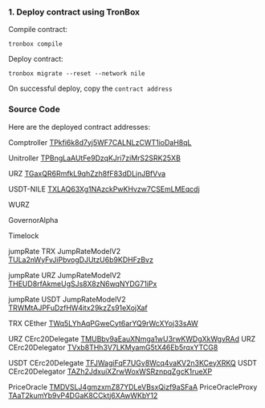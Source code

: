 ### 1. Deploy contract using TronBox

Compile contract:

```
tronbox compile
```

Deploy contract:

```
tronbox migrate --reset --network nile
```

On successful deploy, copy the `contract address`

### Source Code

Here are the deployed contract addresses:

Comptroller [TPkfi6k8d7yj5WF7CALNLzCWT1ioDaH8qL](https://nile.tronscan.org/#/contract/TPkfi6k8d7yj5WF7CALNLzCWT1ioDaH8qL)

Unitroller [TPBngLaAUtFe9DzqKJri7ziMrS2SRK25XB](https://nile.tronscan.org/#/contract/TPBngLaAUtFe9DzqKJri7ziMrS2SRK25XB)

URZ [TGaxQR6RmfkL9qhZzh8fF83dDLjnJBfVva](https://nile.tronscan.org/#/contract/TGaxQR6RmfkL9qhZzh8fF83dDLjnJBfVva)

USDT-NILE [TXLAQ63Xg1NAzckPwKHvzw7CSEmLMEqcdj](https://nile.tronscan.org/#/contract/TXLAQ63Xg1NAzckPwKHvzw7CSEmLMEqcdj)

WURZ []()

GovernorAlpha []()

Timelock []()

jumpRate TRX JumpRateModelV2 [TULa2nWyFvJiPbvogDJUtzU6b9KDHFzBvz](https://nile.tronscan.org/#/contract/TULa2nWyFvJiPbvogDJUtzU6b9KDHFzBvz)

jumpRate URZ JumpRateModelV2 [THEUD8rfAkmeUgSJs8X8zN6wqNYDG71iPx](https://nile.tronscan.org/#/contract/THEUD8rfAkmeUgSJs8X8zN6wqNYDG71iPx)

jumpRate USDT JumpRateModelV2 [TRWMtAJPFuDzfHW4itx29kzZs91eXojXaf](https://nile.tronscan.org/#/contract/TRWMtAJPFuDzfHW4itx29kzZs91eXojXaf)

TRX CEther [TWq5LYhAqPGweCyt6arYQ9rWcXYoj33sAW](https://nile.tronscan.org/#/contract/TWq5LYhAqPGweCyt6arYQ9rWcXYoj33sAW)

URZ CErc20Delegate [TMUBbv9aEauXNmga1wU3rwKWDgXkWgvRAd](https://nile.tronscan.org/#/contract/TMUBbv9aEauXNmga1wU3rwKWDgXkWgvRAd)
URZ CErc20Delegator [TVxb8THh3V7LKMyamG5tX46Eb5rqxYTCG8](https://nile.tronscan.org/#/contract/TVxb8THh3V7LKMyamG5tX46Eb5rqxYTCG8)

USDT CErc20Delegate [TFJWagiFqF7UGv8Wcq4vaKV2n3KCeyXRKQ](https://nile.tronscan.org/#/contract/TFJWagiFqF7UGv8Wcq4vaKV2n3KCeyXRKQ)
USDT CErc20Delegator [TAZh2JdxuiXZrwWoxWSRznpqZgcK1rueXP](https://nile.tronscan.org/#/contract/TAZh2JdxuiXZrwWoxWSRznpqZgcK1rueXP)

PriceOracle [TMDVSLJ4gmzxmZ87YDLeVBsxQizf9aSFaA](https://nile.tronscan.org/#/contract/TMDVSLJ4gmzxmZ87YDLeVBsxQizf9aSFaA)
PriceOracleProxy [TAaT2kumYb9vP4DGaK8CCktj6XAwWKbY12](https://nile.tronscan.org/#/contract/TAaT2kumYb9vP4DGaK8CCktj6XAwWKbY12)
